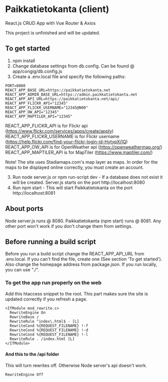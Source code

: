 # Paikkatietokanta (client)
React.js CRUD App with Vue Router & Axios

This project is unfinished and will be updated. 

## To get started
1. npm install
2. Change database settings from db.config. Can be found @ app/congig/db.config.js
3. Create a .env.local file and specify the following paths:

```
PORT=8080
REACT_APP_BASE_URL=https://paikkatietokanta.net
REACT_APP_ADMIN_BASE_URL=https://admin.paikkatietokanta.net
REACT_APP_API_URL=https://paikkatietokanta.net/api/
REACT_APP_FLICKR_API="12345"
REACT_APP_FLICKR_USERNAME="12345@N00"
REACT_APP_OW_API="12345"
REACT_APP_MAPTILER_API="12345"
```

REACT_APP_FLICKR_API is for Flickr api (https://www.flickr.com/services/apps/create/apply)  
REACT_APP_FLICKR_USERNAME is for Flickr username (https://help.flickr.com/find-your-flickr-login-id-HytypXj1Q)  
REACT_APP_OW_API is for OpenWeather api (https://openweathermap.org/)  
REACT_APP_MAPTILER_API is for MapTiler (https://www.maptiler.com/)  

Note! The site uses Stadiamaps.com's map layer as maps. In order for the maps to be displayed online correctly, you must create an account.

3. Run node server.js or npm run-script dev - If a database does not exist it will be created. Server.js starts on the port http://localhost:8080
4. Run npm start - This will start Paikkatietokanta on the port http://localhost:8081

## About ports  
Node server.js runs @ 8080. 
Paikkatietokanta (npm start) runs @ 8081.
Any other port won't work if you don't change them from settings.

## Before running a build script
Before you run a build script change the REACT_APP_API_URL from .env.local. If you can't find the file, create one (See section 'To get started').
Also change the homepage address from package.json. If you run locally, you can use "./".

### To get the app run properly on the web
Add this htaccess snippet to the root.
This part makes sure the site is updated correctly if you refresh a page.

```
<IfModule mod_rewrite.c>
  RewriteEngine On
  RewriteBase /
  RewriteRule ^index\.html$ - [L]
  RewriteCond %{REQUEST_FILENAME} !-f
  RewriteCond %{REQUEST_FILENAME} !-d
  RewriteCond %{REQUEST_FILENAME} !-l
  RewriteRule . /index.html [L]
</IfModule> 
```

#### And this to the /api folder
This will turn rewrites off. Otherwise Node server's api doesn't work.

```
RewriteEngine Off
```